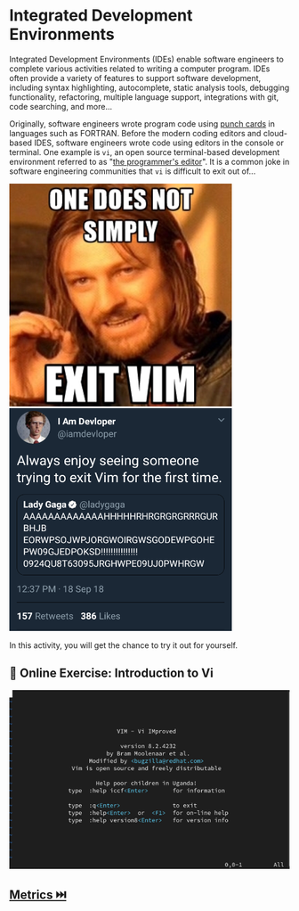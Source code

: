 # Integrated Development Environments

Integrated Development Environments (IDEs) enable software engineers to complete various activities related to writing a computer program. IDEs often provide a variety of features to support software development, including syntax highlighting, autocomplete, static analysis tools, debugging functionality, refactoring, multiple language support, integrations with git, code searching, and more...

Originally, software engineers wrote program code using [punch cards](https://en.wikipedia.org/wiki/Punched_card) in languages such as FORTRAN. Before the modern coding editors and cloud-based IDES, software engineers wrote code using editors in the console or terminal. One example is `vi`, an open source terminal-based development environment referred to as "[the programmer's editor](https://www.vim.org/about.php)". It is a common joke in software engineering communities that `vi` is difficult to exit out of...

<img src="resources/imgs/vi1.jpg" width="400" height="400" />
<img src="resources/imgs/vi2.png" width="400" height="400" />

In this activity, you will get the chance to try it out for yourself.

## 📒 Online Exercise: Introduction to Vi

<a href="https://devops.docable.cloud/dcbrown/v/620fecbf5872b78ccff4fc9a">
<img src="resources/imgs/vi.png">
</a>


## [Metrics ⏭️](Metrics.md)